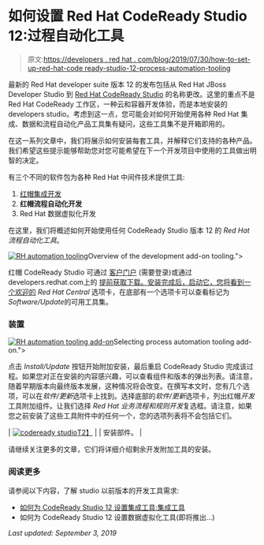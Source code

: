 # 如何设置 Red Hat CodeReady Studio 12:过程自动化工具

> 原文:[https://developers . red hat . com/blog/2019/07/30/how-to-set-up-red-hat-code ready-studio-12-process-automation-tooling](https://developers.redhat.com/blog/2019/07/30/how-to-set-up-red-hat-codeready-studio-12-process-automation-tooling)

最新的 Red Hat developer suite 版本 12 的发布包括从 Red Hat JBoss Developer Studio 到 [Red Hat CodeReady Studio](https://developers.redhat.com/products/codeready-studio/overview) 的名称更改。这里的重点不是 Red Hat CodeReady 工作区，一种云和容器开发体验，而是本地安装的 developers studio。考虑到这一点，您可能会对如何开始使用各种 Red Hat 集成、数据和流程自动化产品工具集有疑问，这些工具集不是开箱即用的。

在这一系列文章中，我们将展示如何安装每套工具，并解释它们支持的各种产品。我们希望这些提示能够帮助您对您可能希望在下一个开发项目中使用的工具做出明智的决定。

有三个不同的软件包为各种 Red Hat 中间件技术提供工具:

1.  [红帽集成开发](https://developers.redhat.com/blog/2019/05/29/how-to-set-up-red-hat-codeready-studio-12-integration-tooling/)
2.  **红帽流程自动化开发**
3.  Red Hat 数据虚拟化开发

在这里，我们将概述如何开始使用任何 CodeReady Studio 版本 12 的 *Red Hat 流程自动化工具*。

[![RH automation tooling](../Images/ed6c133a2eb9db08da0b49a757b39d20.png "RH-automation-tooling")](/sites/default/files/blog/2019/07/RH-automation-tooling.png)Overview of the development add-on tooling.">

红帽 CodeReady Studio 可通过 [客户门户](https://access.redhat.com/jbossnetwork/restricted/listSoftware.html) (需要登录)或通过 developers.redhat.com上的 [提前获取下载。安装完成后，启动它，您将看到一个欢迎的](https://developers.redhat.com/products/devstudio/download/) *Red Hat Central* 选项卡，在底部有一个选项卡可以查看标记为*Software/Update*的可用工具集。

### 装置

[![RH automation tooling add-on](../Images/36711fe9bcd4d4809a7daeaefeea5532.png "RH-automation-tooling-add-on")](/sites/default/files/blog/2019/07/RH-automation-tooling-add-on.png)Selecting process automation tooling add-on.">

点击 *Install/Update* 按钮开始附加安装，最后重启 CodeReady Studio 完成该过程。如果您对正在安装的内容感兴趣，可以查看组件和版本的弹出列表。请注意，随着早期版本向最终版本发展，这种情况将会改变。在撰写本文时，您有几个选项，可以在*软件/更新*选项卡上找到。选择底部的*软件/更新*选项卡，列出红帽*开发*工具附加组件。让我们选择 *Red Hat 业务流程和规则开发*复选框。请注意，如果您之前安装了这些工具附件中的任何一个，您的选项列表将不会包括它们。

| [![codeready studio](../Images/4300685f2e361aa5bec0615c87ae313f.png)T2】](https://3.bp.blogspot.com/-GJHGBVDIGQ8/XNwUhNHNFOI/AAAAAAAAtrA/_zhh0Awzz7wDxJnMPFDKg8wXu3lRAKClACLcBGAs/s1600/Screenshot%2B2019-05-15%2Bat%2B15.30.17.png) |
| 安装部件。 |

请继续关注更多的文章，它们将详细介绍剩余开发附加工具的安装。

### 阅读更多

请参阅以下内容，了解 studio 以前版本的开发工具需求:

*   [如何为 CodeReady Studio 12 设置集成工具:集成工具](https://developers.redhat.com/blog/2019/05/29/how-to-set-up-red-hat-codeready-studio-12-integration-tooling/)
*   如何为 CodeReady Studio 12 设置数据虚拟化工具(即将推出...)

*Last updated: September 3, 2019*